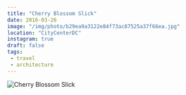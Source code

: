 ```yaml
---
title: "Cherry Blossom Slick"
date: 2016-03-26
image: "/img/photo/b29ea9a3122e84f73ac87525a37f66ea.jpg"
location: "CityCenterDC"
instagram: true
draft: false
tags:
 - travel
 - architecture
---
```


![Cherry Blossom Slick](/img/photo/b29ea9a3122e84f73ac87525a37f66ea.jpg)
